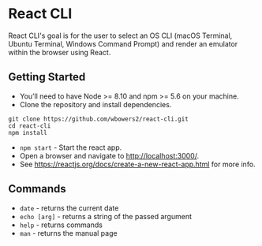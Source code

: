 # React CLI
React CLI's goal is for the user to select an OS CLI (macOS Terminal, Ubuntu Terminal, Windows Command Prompt) and render an emulator within the browser using React.

## Getting Started
* You’ll need to have Node >= 8.10 and npm >= 5.6 on your machine.
* Clone the repository and install dependencies.
```
git clone https://github.com/wbowers2/react-cli.git
cd react-cli
npm install
```
* `npm start` - Start the react app.
* Open a browser and navigate to <http://localhost:3000/>.
* See <https://reactjs.org/docs/create-a-new-react-app.html> for more info.

## Commands

* `date` - returns the current date
* `echo [arg]` - returns a string of the passed argument
* `help` - returns commands
* `man` -  returns the manual page
